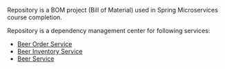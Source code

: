 Repository is a BOM project (Bill of Material) used in Spring Microservices course completion.

Repository is a dependency management center for following services:
- [Beer Order Service](https://github.com/Qkiz288/mssc-beer-order-service)
- [Beer Inventory Service](https://github.com/Qkiz288/mssc-beer-inventory-service)
- [Beer Service](https://github.com/Qkiz288/mssc-beer-service)